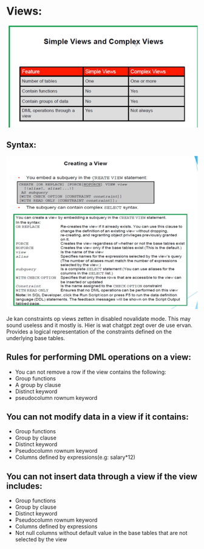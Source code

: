 # Views:

![Alt text](<../resources/simple views and complex views.png>)



## Syntax:
![Alt text](<../resources/view syntax.png>)



Je kan constraints op views zetten in disabled novalidate mode. This may sound useless and it mostly is. Hier is wat chatgpt zegt
over de use ervan. Provides a logical representation of the constraints defined on the underlying base tables.


## Rules for performing DML operations on a view:
- You can not remove a row if the view contains the following:
 - Group functions
 - A group by clause
 - Distinct keyword
 - pseudocolumn rownum keyword

 ## You can not modify data in a view if it contains:
 - Group functions
 - Group by clause
 - Distinct keyword
 - Pseudocolumn rownum keyword
 - Columns defined by expressions(e.g: salary*12)


## You can not insert data through a view if the view includes:
- Group functions
- Group by clause
- Distinct keyword
- Pseudocolumn rownum keyword
- Columns defined by expressions
- Not null columns without default value in the base tables that are not selected by the view
